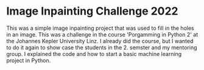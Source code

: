 # Image Inpainting Challenge 2022
This was a simple image inpainting project that was used to fill in the holes in an image. This was a challenge in the 
course 'Porgamming in Python 2' at the Johannes Kepler University Linz. I already did the course, but I wanted to do 
it again to show case the students in the $2$. semster and my mentoring group. I explained the code and how to start a 
basic machine learning project in Python.
